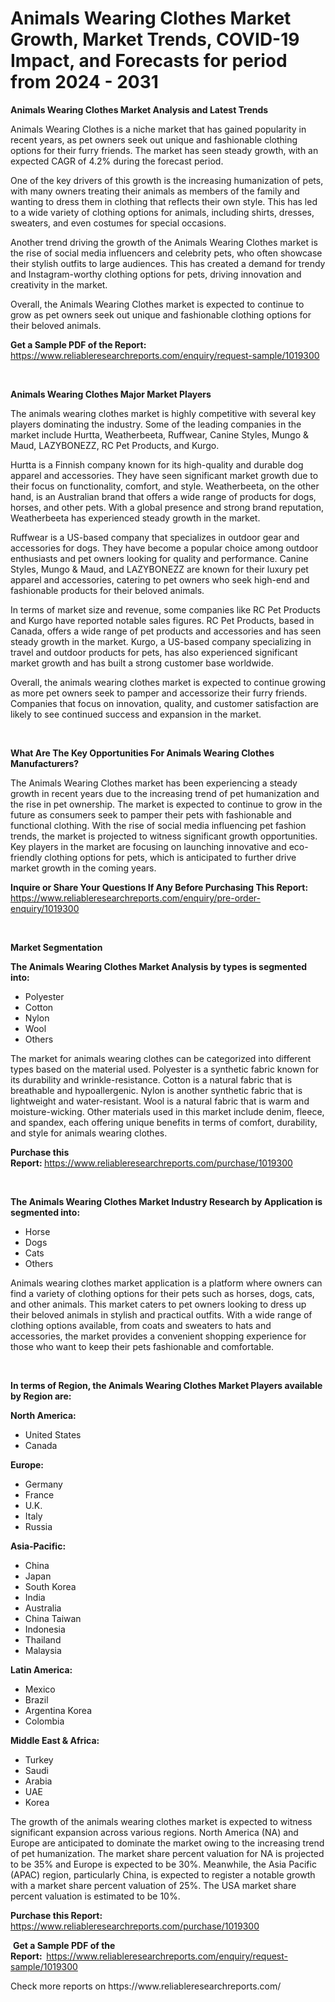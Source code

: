 <p><h1>Animals Wearing Clothes Market Growth, Market Trends, COVID-19 Impact, and Forecasts for period from 2024 - 2031</h1></p><p><strong>Animals Wearing Clothes Market Analysis and Latest Trends</strong></p>
<p><p>Animals Wearing Clothes is a niche market that has gained popularity in recent years, as pet owners seek out unique and fashionable clothing options for their furry friends. The market has seen steady growth, with an expected CAGR of 4.2% during the forecast period. </p><p>One of the key drivers of this growth is the increasing humanization of pets, with many owners treating their animals as members of the family and wanting to dress them in clothing that reflects their own style. This has led to a wide variety of clothing options for animals, including shirts, dresses, sweaters, and even costumes for special occasions.</p><p>Another trend driving the growth of the Animals Wearing Clothes market is the rise of social media influencers and celebrity pets, who often showcase their stylish outfits to large audiences. This has created a demand for trendy and Instagram-worthy clothing options for pets, driving innovation and creativity in the market.</p><p>Overall, the Animals Wearing Clothes market is expected to continue to grow as pet owners seek out unique and fashionable clothing options for their beloved animals.</p></p>
<p><strong>Get a Sample PDF of the Report:&nbsp;</strong> <a href="https://www.reliableresearchreports.com/enquiry/request-sample/1019300">https://www.reliableresearchreports.com/enquiry/request-sample/1019300</a></p>
<p>&nbsp;</p>
<p><strong>Animals Wearing Clothes Major Market Players</strong></p>
<p><p>The animals wearing clothes market is highly competitive with several key players dominating the industry. Some of the leading companies in the market include Hurtta, Weatherbeeta, Ruffwear, Canine Styles, Mungo & Maud, LAZYBONEZZ, RC Pet Products, and Kurgo.</p><p>Hurtta is a Finnish company known for its high-quality and durable dog apparel and accessories. They have seen significant market growth due to their focus on functionality, comfort, and style. Weatherbeeta, on the other hand, is an Australian brand that offers a wide range of products for dogs, horses, and other pets. With a global presence and strong brand reputation, Weatherbeeta has experienced steady growth in the market.</p><p>Ruffwear is a US-based company that specializes in outdoor gear and accessories for dogs. They have become a popular choice among outdoor enthusiasts and pet owners looking for quality and performance. Canine Styles, Mungo & Maud, and LAZYBONEZZ are known for their luxury pet apparel and accessories, catering to pet owners who seek high-end and fashionable products for their beloved animals.</p><p>In terms of market size and revenue, some companies like RC Pet Products and Kurgo have reported notable sales figures. RC Pet Products, based in Canada, offers a wide range of pet products and accessories and has seen steady growth in the market. Kurgo, a US-based company specializing in travel and outdoor products for pets, has also experienced significant market growth and has built a strong customer base worldwide.</p><p>Overall, the animals wearing clothes market is expected to continue growing as more pet owners seek to pamper and accessorize their furry friends. Companies that focus on innovation, quality, and customer satisfaction are likely to see continued success and expansion in the market.</p></p>
<p>&nbsp;</p>
<p><strong>What Are The Key Opportunities For Animals Wearing Clothes Manufacturers?</strong></p>
<p><p>The Animals Wearing Clothes market has been experiencing a steady growth in recent years due to the increasing trend of pet humanization and the rise in pet ownership. The market is expected to continue to grow in the future as consumers seek to pamper their pets with fashionable and functional clothing. With the rise of social media influencing pet fashion trends, the market is projected to witness significant growth opportunities. Key players in the market are focusing on launching innovative and eco-friendly clothing options for pets, which is anticipated to further drive market growth in the coming years.</p></p>
<p><strong>Inquire or Share Your Questions If Any Before Purchasing This Report:</strong> <a href="https://www.reliableresearchreports.com/enquiry/pre-order-enquiry/1019300">https://www.reliableresearchreports.com/enquiry/pre-order-enquiry/1019300</a></p>
<p>&nbsp;</p>
<p><strong>Market Segmentation</strong></p>
<p><strong>The Animals Wearing Clothes Market Analysis by types is segmented into:</strong></p>
<p><ul><li>Polyester</li><li>Cotton</li><li>Nylon</li><li>Wool</li><li>Others</li></ul></p>
<p><p>The market for animals wearing clothes can be categorized into different types based on the material used. Polyester is a synthetic fabric known for its durability and wrinkle-resistance. Cotton is a natural fabric that is breathable and hypoallergenic. Nylon is another synthetic fabric that is lightweight and water-resistant. Wool is a natural fabric that is warm and moisture-wicking. Other materials used in this market include denim, fleece, and spandex, each offering unique benefits in terms of comfort, durability, and style for animals wearing clothes.</p></p>
<p><strong>Purchase this Report:&nbsp;</strong><a href="https://www.reliableresearchreports.com/purchase/1019300">https://www.reliableresearchreports.com/purchase/1019300</a></p>
<p>&nbsp;</p>
<p><strong>The Animals Wearing Clothes Market Industry Research by Application is segmented into:</strong></p>
<p><ul><li>Horse</li><li>Dogs</li><li>Cats</li><li>Others</li></ul></p>
<p><p>Animals wearing clothes market application is a platform where owners can find a variety of clothing options for their pets such as horses, dogs, cats, and other animals. This market caters to pet owners looking to dress up their beloved animals in stylish and practical outfits. With a wide range of clothing options available, from coats and sweaters to hats and accessories, the market provides a convenient shopping experience for those who want to keep their pets fashionable and comfortable.</p></p>
<p>&nbsp;</p>
<p><strong>In terms of Region, the Animals Wearing Clothes Market Players available by Region are:</strong></p>
<p>
    <p> <strong> North America: </strong>
        <ul>
            <li>United States</li>
            <li>Canada</li>
        </ul>
        </p> 
    <p> <strong> Europe: </strong>
        <ul>
            <li>Germany</li>
            <li>France</li>
            <li>U.K.</li>
            <li>Italy</li>
            <li>Russia</li>
        </ul>
        </p> 
    <p> <strong> Asia-Pacific: </strong>
        <ul>
            <li>China</li>
            <li>Japan</li>
            <li>South Korea</li>
            <li>India</li>
            <li>Australia</li>
            <li>China Taiwan</li>
            <li>Indonesia</li>
            <li>Thailand</li>
            <li>Malaysia</li>
        </ul>
        </p> 
    <p> <strong> Latin America: </strong>
        <ul>
            <li>Mexico</li>
            <li>Brazil</li>
            <li>Argentina Korea</li>
            <li>Colombia</li>
        </ul>
        </p> 
    <p> <strong> Middle East & Africa: </strong>
        <ul>
            <li>Turkey</li>
            <li>Saudi</li>
            <li>Arabia</li>
            <li>UAE</li>
            <li>Korea</li>
        </ul>
    </p>
    </p>
<p><p>The growth of the animals wearing clothes market is expected to witness significant expansion across various regions. North America (NA) and Europe are anticipated to dominate the market owing to the increasing trend of pet humanization. The market share percent valuation for NA is projected to be 35% and Europe is expected to be 30%. Meanwhile, the Asia Pacific (APAC) region, particularly China, is expected to register a notable growth with a market share percent valuation of 25%. The USA market share percent valuation is estimated to be 10%.</p></p>
<p><strong>Purchase this Report: </strong><a href="https://www.reliableresearchreports.com/purchase/1019300">https://www.reliableresearchreports.com/purchase/1019300</a></p>
<p>&nbsp;<strong>Get a Sample PDF of the Report:&nbsp;&nbsp;</strong><a href="https://www.reliableresearchreports.com/enquiry/request-sample/1019300">https://www.reliableresearchreports.com/enquiry/request-sample/1019300</a></p>
<p><strong></strong></p>
<p>Check more reports on https://www.reliableresearchreports.com/</p>